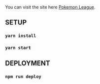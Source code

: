 You can visit the site here [Pokemon League](https://vinchi777.github.io/pokemon-react-play/).

## SETUP

### `yarn install`

### `yarn start`

## DEPLOYMENT

### `npm run deploy`
